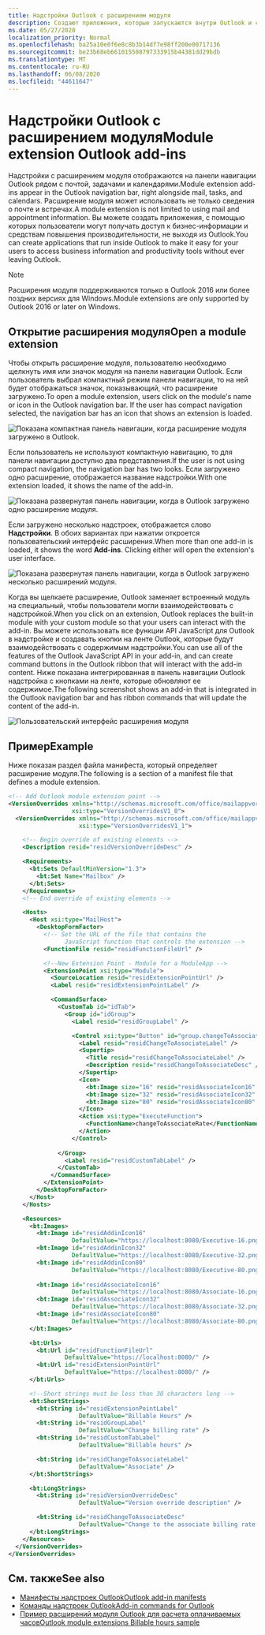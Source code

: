 ```yaml
---
title: Надстройки Outlook с расширением модуля
description: Создают приложения, которые запускаются внутри Outlook и с помощью которых пользователи могут легко получать доступ к бизнес-информации и средствам повышения производительности, не выходя из Outlook.
ms.date: 05/27/2020
localization_priority: Normal
ms.openlocfilehash: ba25a10e0f6e8c8b3b14df7e98ff200e00717136
ms.sourcegitcommit: be23b68eb661015508797333915b44381dd29bdb
ms.translationtype: MT
ms.contentlocale: ru-RU
ms.lasthandoff: 06/08/2020
ms.locfileid: "44611647"
---
```

# <a name="module-extension-outlook-add-ins"></a><span data-ttu-id="1aacc-103">Надстройки Outlook с расширением модуля</span><span class="sxs-lookup"><span data-stu-id="1aacc-103">Module extension Outlook add-ins</span></span>

<span data-ttu-id="1aacc-104">Надстройки с расширением модуля отображаются на панели навигации Outlook рядом с почтой, задачами и календарями.</span><span class="sxs-lookup"><span data-stu-id="1aacc-104">Module extension add-ins appear in the Outlook navigation bar, right alongside mail, tasks, and calendars.</span></span> <span data-ttu-id="1aacc-105">Расширение модуля может использовать не только сведения о почте и встречах.</span><span class="sxs-lookup"><span data-stu-id="1aacc-105">A module extension is not limited to using mail and appointment information.</span></span> <span data-ttu-id="1aacc-106">Вы можете создать приложения, с помощью которых пользователи могут получать доступ к бизнес-информации и средствам повышения производительности, не выходя из Outlook.</span><span class="sxs-lookup"><span data-stu-id="1aacc-106">You can create applications that run inside Outlook to make it easy for your users to access business information and productivity tools without ever leaving Outlook.</span></span>

> [!NOTE]
> <span data-ttu-id="1aacc-107">Расширения модуля поддерживаются только в Outlook 2016 или более поздних версиях для Windows.</span><span class="sxs-lookup"><span data-stu-id="1aacc-107">Module extensions are only supported by Outlook 2016 or later on Windows.</span></span>  

## <a name="open-a-module-extension"></a><span data-ttu-id="1aacc-108">Открытие расширения модуля</span><span class="sxs-lookup"><span data-stu-id="1aacc-108">Open a module extension</span></span>

<span data-ttu-id="1aacc-p102">Чтобы открыть расширение модуля, пользователю необходимо щелкнуть имя или значок модуля на панели навигации Outlook. Если пользователь выбрал компактный режим панели навигации, то на ней будет отображаться значок, показывающий, что расширение загружено.</span><span class="sxs-lookup"><span data-stu-id="1aacc-p102">To open a module extension, users click on the module's name or icon in the Outlook navigation bar. If the user has compact navigation selected, the navigation bar has an icon that shows an extension is loaded.</span></span>

![Показана компактная панель навигации, когда расширение модуля загружено в Outlook.](../images/outlook-module-navigationbar-compact.png)

<span data-ttu-id="1aacc-112">Если пользователь не используют компактную навигацию, то для панели навигации доступно два представления.</span><span class="sxs-lookup"><span data-stu-id="1aacc-112">If the user is not using compact navigation, the navigation bar has two looks.</span></span> <span data-ttu-id="1aacc-113">Если загружено одно расширение, отображается название надстройки.</span><span class="sxs-lookup"><span data-stu-id="1aacc-113">With one extension loaded, it shows the name of the add-in.</span></span>

![Показана развернутая панель навигации, когда в Outlook загружено одно расширение модуля.](../images/outlook-module-navigationbar-one.png)

<span data-ttu-id="1aacc-115">Если загружено несколько надстроек, отображается слово **Надстройки**. В обоих вариантах при нажатии откроется пользовательский интерфейс расширения.</span><span class="sxs-lookup"><span data-stu-id="1aacc-115">When more than one add-in is loaded, it shows the word **Add-ins**. Clicking either will open the extension's user interface.</span></span>

![Показана развернутая панель навигации, когда в Outlook загружено несколько расширений модуля.](../images/outlook-module-navigationbar-more.png)

<span data-ttu-id="1aacc-117">Когда вы щелкаете расширение, Outlook заменяет встроенный модуль на специальный, чтобы пользователи могли взаимодействовать с надстройкой.</span><span class="sxs-lookup"><span data-stu-id="1aacc-117">When you click on an extension, Outlook replaces the built-in module with your custom module so that your users can interact with the add-in.</span></span> <span data-ttu-id="1aacc-118">Вы можете использовать все функции API JavaScript для Outlook в надстройке и создавать кнопки на ленте Outlook, которые будут взаимодействовать с содержимым надстройки.</span><span class="sxs-lookup"><span data-stu-id="1aacc-118">You can use all of the features of the Outlook JavaScript API in your add-in, and can create command buttons in the Outlook ribbon that will interact with the add-in content.</span></span> <span data-ttu-id="1aacc-119">Ниже показана интегрированная в панель навигации Outlook надстройка с кнопками на ленте, которые обновляют ее содержимое.</span><span class="sxs-lookup"><span data-stu-id="1aacc-119">The following screenshot shows an add-in that is integrated in the Outlook navigation bar and has ribbon commands that will update the content of the add-in.</span></span>

![Пользовательский интерфейс расширения модуля](../images/outlook-module-extension.png)

## <a name="example"></a><span data-ttu-id="1aacc-121">Пример</span><span class="sxs-lookup"><span data-stu-id="1aacc-121">Example</span></span>

<span data-ttu-id="1aacc-122">Ниже показан раздел файла манифеста, который определяет расширение модуля.</span><span class="sxs-lookup"><span data-stu-id="1aacc-122">The following is a section of a manifest file that defines a module extension.</span></span>

```xml
<!-- Add Outlook module extension point -->
<VersionOverrides xmlns="http://schemas.microsoft.com/office/mailappversionoverrides"
                  xsi:type="VersionOverridesV1_0">
  <VersionOverrides xmlns="http://schemas.microsoft.com/office/mailappversionoverrides/1.1"
                    xsi:type="VersionOverridesV1_1">

    <!-- Begin override of existing elements -->
    <Description resid="residVersionOverrideDesc" />

    <Requirements>
      <bt:Sets DefaultMinVersion="1.3">
        <bt:Set Name="Mailbox" />
      </bt:Sets>
    </Requirements>
    <!-- End override of existing elements -->

    <Hosts>
      <Host xsi:type="MailHost">
        <DesktopFormFactor>
          <!-- Set the URL of the file that contains the
                JavaScript function that controls the extension -->
          <FunctionFile resid="residFunctionFileUrl" />

          <!--New Extension Point - Module for a ModuleApp -->
          <ExtensionPoint xsi:type="Module">
            <SourceLocation resid="residExtensionPointUrl" />
            <Label resid="residExtensionPointLabel" />

            <CommandSurface>
              <CustomTab id="idTab">
                <Group id="idGroup">
                  <Label resid="residGroupLabel" />

                  <Control xsi:type="Button" id="group.changeToAssociate">
                    <Label resid="residChangeToAssociateLabel" />
                    <Supertip>
                      <Title resid="residChangeToAssociateLabel" />
                      <Description resid="residChangeToAssociateDesc" />
                    </Supertip>
                    <Icon>
                      <bt:Image size="16" resid="residAssociateIcon16" />
                      <bt:Image size="32" resid="residAssociateIcon32" />
                      <bt:Image size="80" resid="residAssociateIcon80" />
                    </Icon>
                    <Action xsi:type="ExecuteFunction">
                      <FunctionName>changeToAssociateRate</FunctionName>
                    </Action>
                  </Control>
                  
              </Group>
                <Label resid="residCustomTabLabel" />
              </CustomTab>
            </CommandSurface>
          </ExtensionPoint>
        </DesktopFormFactor>
      </Host>
    </Hosts>

    <Resources>
      <bt:Images>
        <bt:Image id="residAddinIcon16" 
                  DefaultValue="https://localhost:8080/Executive-16.png" />
        <bt:Image id="residAddinIcon32" 
                  DefaultValue="https://localhost:8080/Executive-32.png" />
        <bt:Image id="residAddinIcon80" 
                  DefaultValue="https://localhost:8080/Executive-80.png" />
      
        <bt:Image id="residAssociateIcon16" 
                  DefaultValue="https://localhost:8080/Associate-16.png" />
        <bt:Image id="residAssociateIcon32" 
                  DefaultValue="https://localhost:8080/Associate-32.png" />
        <bt:Image id="residAssociateIcon80" 
                  DefaultValue="https://localhost:8080/Associate-80.png" />
      </bt:Images>

      <bt:Urls>
        <bt:Url id="residFunctionFileUrl" 
                DefaultValue="https://localhost:8080/" />
        <bt:Url id="residExtensionPointUrl" 
                DefaultValue="https://localhost:8080/" />
      </bt:Urls>

      <!--Short strings must be less than 30 characters long -->
      <bt:ShortStrings>
        <bt:String id="residExtensionPointLabel" 
                    DefaultValue="Billable Hours" />
        <bt:String id="residGroupLabel" 
                    DefaultValue="Change billing rate" />
        <bt:String id="residCustomTabLabel" 
                    DefaultValue="Billable hours" />

        <bt:String id="residChangeToAssociateLabel" 
                    DefaultValue="Associate" />
      </bt:ShortStrings>

      <bt:LongStrings>
        <bt:String id="residVersionOverrideDesc" 
                    DefaultValue="Version override description" />

        <bt:String id="residChangeToAssociateDesc" 
                    DefaultValue="Change to the associate billing rate: $127/hr" />
      </bt:LongStrings>
    </Resources>
  </VersionOverrides>
</VersionOverrides>
```

## <a name="see-also"></a><span data-ttu-id="1aacc-123">См. также</span><span class="sxs-lookup"><span data-stu-id="1aacc-123">See also</span></span>

- [<span data-ttu-id="1aacc-124">Манифесты надстроек Outlook</span><span class="sxs-lookup"><span data-stu-id="1aacc-124">Outlook add-in manifests</span></span>](manifests.md)
- [<span data-ttu-id="1aacc-125">Команды надстроек Outlook</span><span class="sxs-lookup"><span data-stu-id="1aacc-125">Add-in commands for Outlook</span></span>](add-in-commands-for-outlook.md)
- [<span data-ttu-id="1aacc-126">Пример расширений модуля Outlook для расчета оплачиваемых часов</span><span class="sxs-lookup"><span data-stu-id="1aacc-126">Outlook module extensions Billable hours sample</span></span>](https://github.com/OfficeDev/Outlook-Add-in-JavaScript-ModuleExtension)
